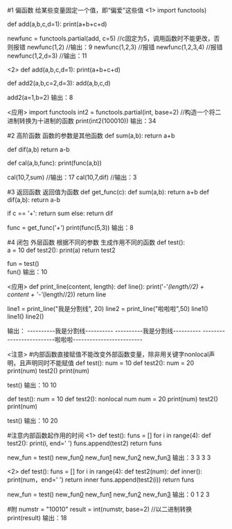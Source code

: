 #1 偏函数  给某些变量固定一个值，即“偏爱”这些值
<1>
import functools)

def add(a,b,c,d=1):
  print(a+b+c+d)

newfunc = functools.partial(add, c=5)   //c固定为5，调用函数时不能更改，否则报错
newfunc(1,2)      //输出：9
newfunc(1,2,3)    //报错
newfunc(1,2,3,4)  //报错
newfunc(1,2,d=3)  //输出：11


<2>
def add(a,b,c,d=1):
  print(a+b+c+d)

def add2(a,b,c=2,d=3):
  add(a,b,c,d)
  
add2(a=1,b=2)
输出：8


<应用>
import functools
int2 = functools.partial(int, base=2)   //构造一个将二进制转换为十进制的函数
print(int2(100010))
输出：34



#2 高阶函数   函数的参数是其他函数
def sum(a,b):
  return a+b
 
def dif(a,b)
  return a-b

def cal(a,b,func):
  print(func(a,b))

cal(10,7,sum) //输出：17
cal(10,7,dif) //输出：3



#3 返回函数   返回值为函数
def get_func(c):
  def sum(a,b):
    return a+b
  def dif(a,b):
    return a-b
    
  if c == '+':
    return sum
  else:
    return dif
    
  func = get_func('+')
  print(func(5,3))
  输出：8
  

#4 闭包  外层函数 根据不同的参数 生成作用不同的函数
def test():                                                                     
  a = 10
  def test2():
    print(a)
  return test2
  
fun = test()  
fun()
输出：10

<应用>
def print_line(content, length):
  def line():
    print('-'*(length//2) + content + '-'*(length//2))
  return line

line1 = print_line("我是分割线", 20)
line2 = print_line("啦啦啦",50)
line1()
line1()
line2()

输出：
----------我是分割线----------
----------我是分割线----------
-------------------------啦啦啦-------------------------


<注意>
#内部函数直接赋值不能改变外部函数变量，除非用关键字nonlocal声明，且声明同时不能赋值
def test():
    num = 10
    def test2():
        num = 20
    print(num)
    test2()
    print(num)

test()
输出：10
      10

def test():
    num = 10
    def test2():
        nonlocal num
        num = 20
    print(num)
    test2()
    print(num)

test()
输出：10
      20



#注意内部函数起作用的时间
<1>
def test():
    funs = []
    for i in range(4):
        def test2():
            print(i, end=' ')
        funs.append(test2)
    return funs

new_fun = test()
new_fun[0]()
new_fun[1]()
new_fun[2]()
new_fun[3]()
输出：3 3 3 3

<2>
def test():
    funs = []
    for i in range(4):
        def test2(num):
            def inner():
                print(num，end=' ')
            return inner
        funs.append(test2(i))
    return funs

new_fun = test()
new_fun[0]()
new_fun[1]()
new_fun[2]()
new_fun[3]()
输出：0 1 2 3

#附
numstr = "10010"
result = int(numstr, base=2)  //以二进制转换
print(result)
输出：18
